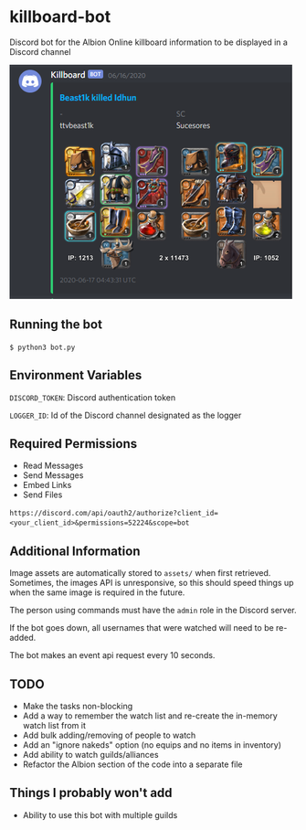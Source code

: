# killboard-bot
Discord bot for the Albion Online killboard information to be displayed in a Discord channel

![Example killboard embed](assets/killboard-example.png)

## Running the bot
```$ python3 bot.py```

## Environment Variables
`DISCORD_TOKEN`: Discord authentication token

`LOGGER_ID`: Id of the Discord channel designated as the logger

## Required Permissions
* Read Messages
* Send Messages
* Embed Links
* Send Files

`https://discord.com/api/oauth2/authorize?client_id=<your_client_id>&permissions=52224&scope=bot`

## Additional Information
Image assets are automatically stored to `assets/` when first retrieved. Sometimes, the images API is unresponsive, so this should speed things up when the same image is required in the future.

The person using commands must have the `admin` role in the Discord server.

If the bot goes down, all usernames that were watched will need to be re-added.

The bot makes an event api request every 10 seconds.

## TODO
* Make the tasks non-blocking
* Add a way to remember the watch list and re-create the in-memory watch list from it
* Add bulk adding/removing of people to watch
* Add an "ignore nakeds" option (no equips and no items in inventory)
* Add ability to watch guilds/alliances
* Refactor the Albion section of the code into a separate file

## Things I probably won't add
* Ability to use this bot with multiple guilds
